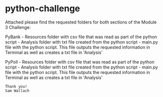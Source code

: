 # python-challenge

Attached please find the requested folders for both sections of the Module 3 Challenge:
  
  PyBank
    - Resources folder with csv file that was read as part of the python script
    - Analysis folder with txt file created from the python script
    - main.py file with the python script. This file outputs the requested information in Terminal as well as creates a txt file in 'Analysis'
  
  PyPoll
    - Resources folder with csv file that was read as part of the python script
    - Analysis folder with txt file created from the python script
    - main.py file with the python script. This file outputs the requested information in Terminal as well as creates a txt file in 'Analysis'

    Thank you!
    Sam Wallach
